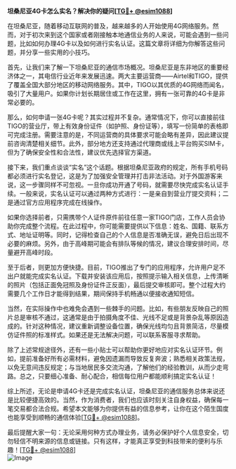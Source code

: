 **坦桑尼亚4G卡怎么实名？解决你的疑问[[TG💪+ @esim1088](https://t.me/s/esim1088)]**

在坦桑尼亚，随着移动互联网的普及，越来越多的人开始使用4G网络服务。然而，对于初次来到这个国家或者刚接触本地通信业务的人来说，可能会遇到一些问题，比如如何办理4G卡以及如何进行实名认证。这篇文章将详细为你解答这些问题，并分享一些实用的小技巧。

首先，让我们来了解一下坦桑尼亚的通信市场概况。坦桑尼亚是东非地区的重要经济体之一，其电信行业近年来发展迅速。两大主要运营商——Airtel和TIGO，提供了覆盖全国大部分地区的移动网络服务。其中，TIGO以其优质的4G网络而闻名，吸引了大量用户。如果你计划长期居住或工作在这里，拥有一张可靠的4G卡是非常必要的。

那么，如何申请一张4G卡呢？其实过程并不复杂。通常情况下，你可以直接前往TIGO的营业厅，带上有效身份证件（如护照、身份证等），填写一份简单的表格即可完成注册。需要注意的是，不同运营商的具体要求可能会略有差异，因此建议提前咨询清楚相关细节。此外，部分地方还支持通过代理商或线上平台购买SIM卡，但为了确保安全性和合法性，建议优先选择官方渠道。

接下来，我们重点谈谈“实名”这个话题。根据坦桑尼亚政府的规定，所有手机号码都必须进行实名登记，这是为了加强安全管理并打击非法活动。对于外国游客来说，这一步骤同样不可忽视。一旦你成功开通了号码，就需要尽快完成实名认证手续。一般来说，实名认证可以通过两种方式进行：一是亲自到营业厅提交资料；二是通过官方应用程序完成在线操作。

如果你选择前者，只需携带个人证件原件前往任意一家TIGO门店，工作人员会协助你完成整个流程。在此过程中，你可能需要提供以下信息：姓名、国籍、联系方式、地址证明等。同时，记得检查自己的个人信息是否准确无误，避免日后出现不必要的麻烦。另外，由于高峰期可能会有排队等候的情况，建议合理安排时间，尽量避开高峰时段。

至于后者，则更加方便快捷。目前，TIGO推出了专门的应用程序，允许用户足不出户就能完成实名认证。下载并安装该应用后，按照提示输入相关信息，上传清晰的照片（包括正面免冠照及身份证件正反面），最后提交审核即可。整个过程大约需要几个工作日才能得到结果，期间保持手机畅通以便接收通知短信。

当然，在实际操作中也难免会遇到一些棘手的问题。比如，有些朋友反映自己的照片总是审核不通过，这通常是由于拍摄角度不佳、光线不足或是背景杂乱等原因造成的。针对这种情况，建议重新调整设备位置，确保光线均匀且背景简洁，尽量模仿证件照的标准样式。如果还是无法解决问题，可以联系客服寻求帮助。

除了上述常规途径外，还有一些小贴士可以帮助你更好地应对实名认证环节。例如，提前准备好所有必需材料，避免因遗漏而导致反复奔波；熟悉相关政策法规，以免无意间违反规定；与当地居民多交流沟通，了解他们的经验教训，从而少走弯路。总之，只要细心准备、耐心配合，相信每位用户都能顺利搞定实名认证！

综上所述，无论是申请4G卡还是完成实名认证，坦桑尼亚的通信服务总体来说还是比较便捷高效的。当然，作为消费者，我们也应该时刻关注自身权益，确保每一笔交易都合法合规。希望本文能够为你提供有益的信息参考，让你在这个陌生国度也能享受到顺畅的通信体验[[TG💪+ @esim1088](https://t.me/s/esim1088)]。

最后提醒大家一句：无论采用何种方式办理业务，请务必保护好个人信息安全，切勿轻信不明来源的信息或链接。只有这样，才能真正享受到科技带来的便利与乐趣！[[TG💪+ @esim1088](https://t.me/s/esim1088)]  
![Image](https://i.postimg.cc/4NQfJmqS/Snipaste-2025-05-13-00-14-12.png)